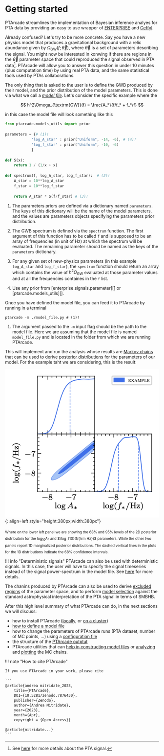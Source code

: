 # Getting started  
PTArcade streamlines the implementation of Bayesian inference analyes for PTA data
by providing an easy to use wrapper of [ENTERPRISE] and [Ceffyl].

Already confused? Let's try to be more concrete. Say you have a new physics model 
that produces a gravitational background with a relic abundance given by
$\Omega_{\textrm{GW}}(f;\,\vec{\theta})$, where $\vec{\theta}$ is a set of parameters
describing the signal. You might now be interested in konwing if there are regions in 
the $\vec{\theta}$ parameter space that could reproduced the signal observed in PTA
data[^1]. PTArcade will allow you to answer this question in under 10 minutes
(plus computation time) by using real PTA data, and the same statistical tools
used by PTAs collaborations.

[^1]: See [here][NG15] for more details about the PTA signal.

The only thing that is asked to the user is to define the GWB produced by their model, 
and the prior distribution of the model parameters. This is done via what we call a
[_model file_][model]. Let's consider the specific example where the

$$
h^2\Omega_{\textrm{GW}}(f) = \frac{A_*}{f/f_* + f_*/f}
$$

in this case the model file will look something like this

``` py 
from ptarcade.models_utils import prior

parameters = {# (1)! 
            'log_A_star' : prior("Uniform", -14, -6), # (4)! 
            'log_f_star' : prior("Uniform", -10, -6)
            }

def S(x):
    return 1 / (1/x + x)

def spectrum(f, log_A_star, log_f_star):  # (2)!
    A_star = 10**log_A_star
    f_star = 10**log_f_star
    
    return A_star * S(f/f_star) # (3)!
```

1. The parameters priors are defined via a dictionary named `parameters`.
The keys of this dictionary will be the name of the model parameters, and
the values are parameters objects specifying the parameters prior distribution.

2. The GWB spectrum is defined via the `spectrum` function. The first argument
of this function has to be called `f` and is supposed to be an array of frequencies
(in unit of Hz) at which the spectrum will be evaluated. The remaining parameter
should be named as the keys of the `parameters` dictionary. 

3. For any given set of new-physics parameters (in this example `log_A_star` and 
`log_f_star`), the `spectrum` function should return an array which contains the value of
 $h^2\Omega_{\textrm{GW}}$ evaluated at those parameter values and at all the 
 frequencies containes in the `f` list.
 
4. Use any prior from [enterprise.signals.parameter][] or [ptarcade.models_utils][].

Once you have defined the model file, you can feed it to PTArcade by running in a 
terminal 

```shell
ptarcade -m ./model_file.py # (1)!
```

1. The argument passed to the `-m` input flag should be the path to the model file. 
Here we are assuming that the model file is named `model_file.py` and is located in
the folder from which we are running PTArcade. 

This will implement and run the analysis whose results are [Markov chains][MC] that
can be used to derive [posterior distributions][posterior] for the parameters of
our model. For the example taht we are considering, this is the result:

![Example posteriors](../assets/images/ex_post.png){: align=left  style="height:380px;width:380px"}


  [Example posteriors]: ../assets/images/ex_post.png

<sub> Where on the lower left panel we are showing the 68% and 95% levels of the 2D posterior
distributoin for the $\log_{10}A_*$ and $\log_{10}(f/{\rm Hz})$ parameters. While the 
other two panels report 1D marginalized posterior distributions. The dashed vertical
lines in the plots for the 1D distributions indicate the 68% confidence intervals.</sub>


!!! info "Deterministic signals"
    PTArcade can also be used with deterministic signals. In this case, the user will
    have to specify the signal timeseries instead of the signal power-spectrum in the
    model file. See [here][model] for more details. 

The chanins produced by PTArcade can also be used to derive [excluded regions][K_bound] of the 
parameter space, and to perform [model selection][mod_sel] against the standard astrophysical interpretation
of the PTA signal in terms of SMBHB.

After this high level summary of what PTArcade can do, in the next sections we will
discuss:

- how to install PTArcade ([locally][local_install], or [on a cluster][hpc_install])
- [how to define a model file][model]
- how to change the parameters of PTArcade runs (PTA dataset, number of MC points, ...)
using a [configuration file][config]
- the structure of the [PTArcade outptut][output]
- PTArcade utilities that can [help in constructing model files][model_utils] or
 [analyzing][chain_utils] and [plotting][plot_utils] the MC chains.

!!! note "How to cite PTArcade"

    If you use PTArcade in your work, please cite

    ```
    @article{andrea mitridate_2023,
        title={PTArcade},
        DOI={10.5281/zenodo.7876430},
        publisher={Zenodo},
        author={Andrea Mitridate}, 
        year={2023}, 
        month={Apr},
        copyright = {Open Access}}

    @article{mitridate...}    
    ```

  [ENTERPRISE]: https://github.com/nanograv/enterprise
  [Ceffyl]: https://github.com/astrolamb/ceffyl
  [local_install]: local_install.md
  [hpc_install]: hpc_install.md
  [model]: ../inputs/model.md#stochastic-signals
  [config]: ../inputs/config.md
  [output]: ../outputs.md
  [model_utils]: ../utils/model_utils.md
  [chain_utils]: ../utils/chain_utils.md
  [plot_utils]: ../utils/plot_utils.md
  [NG15]: https://aas.com
  [MC]: https://en.wikipedia.org/wiki/Markov_chain#:~:text=A%20Markov%20chain%20or%20Markov,attained%20in%20the%20previous%20event.
  [posterior]: https://en.wikipedia.org/wiki/Posterior_probability#:~:text=In%20the%20context%20of%20Bayesian,a%20collection%20of%20observed%20data.
  [K_bound]: ../utils/plot_utils.md
  [mod_sel]: ../utils/chain_utils.md#+compute_bf